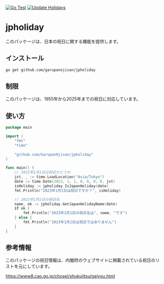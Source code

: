 [![Go Test](https://github.com/GarupanOjisan/japan-holiday/actions/workflows/go.yml/badge.svg?branch=main)](https://github.com/GarupanOjisan/japan-holiday/actions/workflows/go.yml)
[![Update Holidays](https://github.com/GarupanOjisan/japan-holiday/actions/workflows/update_holidays.yml/badge.svg?branch=main)](https://github.com/GarupanOjisan/japan-holiday/actions/workflows/update_holidays.yml)

# jpholiday

このパッケージは、日本の祝日に関する機能を提供します。

## インストール

```bash
go get github.com/garupanojisan/jpholiday
```

## 制限

このパッケージは、1955年から2025年までの祝日に対応しています。

## 使い方

```go
package main

import (
	"fmt"
	"time"
	
	"github.com/GarupanOjisan/jpholiday"
)

func main() {
	// 2023年1月1日は祝日かどうか
	jst, _ := time.LoadLocation("Asia/Tokyo")
	date := time.Date(2023, 1, 1, 0, 0, 0, 0, jst)
	isHoliday := jpholiday.IsJapanHoliday(date)
	fmt.Println("2023年1月1日は祝日ですか？", isHoliday)

	// 2023年1月1日の祝日名
	name, ok := jpholiday.GetJapanHolidayName(date)
	if ok {
		fmt.Println("2023年1月1日の祝日名は", name, "です")
	} else {
		fmt.Println("2023年1月1日は祝日ではありません")
	}
}
```

## 参考情報

このパッケージの祝日情報は、内閣府のウェブサイトに掲載されている祝日のリストを元にしています。

https://www8.cao.go.jp/chosei/shukujitsu/gaiyou.html
